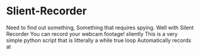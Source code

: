 # Slient-Recorder
Need to find out something, Something that requires spying. Well with Silent Recorder You can record your webcam footage! sliently
This is a very simple python script that is litterally a while true loop
Automatically records at 
